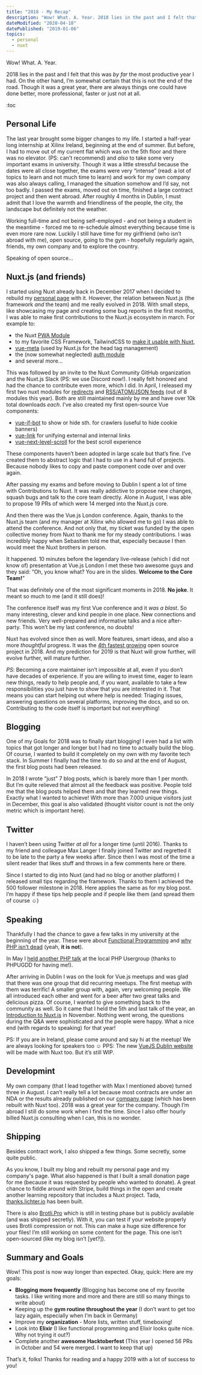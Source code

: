 ```yaml
---
title: "2018 - My Recap"
description: "Wow! What. A. Year. 2018 lies in the past and I felt that this was by far the most productive year I had. On the other hand, I’m somewhat certain that this is not the end of the road..."
dateModified: "2020-04-18"
datePublished: "2019-01-06"
topics:
  - personal
  - nuxt
---
```


Wow! What. A. Year.

2018 lies in the past and I felt that this was _by far_ the most productive year I had. On the other hand, I’m somewhat certain that this is not the end of the road. Though it was a great year, there are always things one could have done better, more professional, faster or just not at all.

:toc

## Personal Life

The last year brought some bigger changes to my life. I started a half-year long internship at Xilinx Ireland, beginning at the end of summer. But before, I had to move out of my current flat which was on the 5th floor and there was no elevator. (PS: can't recommend) and _also_ to take some very important exams in university. Though it was a little stressful because the dates were all close together, the exams were very “intense” (read: a lot of topics to learn and not much time to learn) and work for my own company was also always calling, I managed the situation somehow and I’d say, not too badly. I passed the exams, moved out on time, finished a large contract project and then went abroad. After roughly 4 months in Dublin, I must admit that I love the warmth and friendliness of the people, the city, the landscape but definitely not the weather.

Working full-time and not being self-employed - and not being a student in the meantime - forced me to re-schedule almost everything because time is even more rare now. Luckily I still have time for my girlfriend (who isn’t abroad with me), open source, going to the gym - hopefully regularly again, friends, my own company and to explore the country.

Speaking of open source…

## Nuxt.js (and friends)

I started using Nuxt already back in December 2017 when I decided to rebuild my [personal page](https://lichter.io) with it. However, the relation between Nuxt.js (the framework _and_ the team) and me really evolved in 2018. With small steps, like showcasing my page and creating some bug reports in the first months, I was able to make first contributions to the Nuxt.js ecosystem in march. For example to:

* the Nuxt [PWA Module](https://github.com/nuxt-community/pwa-module)
* to my favorite CSS Framework, TailwindCSS to [make it usable with Nuxt](https://github.com/tailwindcss/tailwindcss/pull/402),
* [vue-meta](https://github.com/declandewet/vue-meta) (used by Nuxt.js for the head tag management)
* the (now somewhat neglected) [auth module](https://github.com/nuxt-community/auth-module)
* and several more…

This was followed by an invite to the Nuxt Community GitHub organization and the Nuxt.js Slack (PS: we use Discord now!). I really felt honored and had the chance to contribute even more, which I did. In April, I released my first two nuxt modules for [redirects](https://github.com/nuxt-community/redirect-module) and [RSS/ATOM/JSON feeds](https://github.com/nuxt-community/feed-module) (out of 8 modules this year). Both are still maintained mainly by me and have over 10k total downloads _each_. I’ve also created my first open-source Vue components:

* [vue-if-bot](https://github.com/Developmint/vue-if-bot) to show or hide sth. for crawlers (useful to hide cookie banners)
* [vue-link](https://github.com/Developmint/vue-link) for unifying external and internal links
* [vue-next-level-scroll](https://github.com/Developmint/vue-next-level-scroll) for the best scroll experience

These components haven’t been adopted in large scale but that’s fine. I’ve created them to abstract logic that I had to use in a hand full of projects. Because nobody likes to copy and paste component code over and over again.

After passing my exams and before moving to Dublin I spent a lot of time with Contributions to Nuxt. It was really addictive to propose new changes, squash bugs and talk to the core team directly. Alone in August, I was able to propose 19 PRs of which were 14 merged into the Nuxt.js core.

And then there was the Vue.js London conference. Again, thanks to the Nuxt.js team (and my manager at Xilinx who allowed me to go) I was able to attend the conference. And not only that, my ticket was funded by the open collective money from Nuxt to thank me for my steady contributions. I was incredibly happy when Sebastien told me that, especially because I then would meet the Nuxt brothers in person.

It happened. 10 minutes before the legendary live-release (which I did not know of) presentation at Vue.js London I met these two awesome guys and they said: “Oh, you know what? You are in the slides. **Welcome to the Core Team!**”

That was definitely one of the most significant moments in 2018. **No joke**. It meant so much to me (and it still does)!

The conference itself was my first Vue conference and it _was a blast_. So many interesting, clever and kind people in one place. New connections and new friends. Very well-prepared and informative talks and a nice after-party. This won’t be my last conference, no doubts!

Nuxt has evolved since then as well. More features, smart ideas, and also a more _thoughtful_ progress. It was the [4th fastest growing](https://octoverse.github.com/projects) open source project in 2018. And my prediction for 2019 is that Nuxt will grow further, will evolve further, will mature further.

_PS_: Becoming a core maintainer isn’t impossible at all, even if you don’t have decades of experience. If you are willing to invest time, eager to learn new things, ready to help people and, if you want, available to take a few responsibilities you just have to _show_ that you are interested in it. That means you can start helping out where help is needed: Triaging issues, answering questions on several platforms, improving the docs, and so on. Contributing to the code itself is important but not everything!

## Blogging

One of my Goals for 2018 was to finally start blogging! I even had a list with topics that got longer and longer but I had no time to actually build the blog. Of course, I wanted to build it completely on my own with my favorite tech stack. In Summer I finally had the time to do so and at the end of August, the first blog posts had been released.

In 2018 I wrote “just” 7 blog posts, which is barely more than 1 per month. But I’m quite relieved that almost all the feedback was positive. People told me that the blog posts helped them and that they learned new things. Exactly what I wanted to achieve! With more than 7.000 unique visitors just in December, this goal is also validated (thought visitor count is not the only metric which is important here).

## Twitter

I haven’t been using Twitter _at all_ for a longer time (until 2016). Thanks to my friend and colleague Max Langer I finally joined Twitter and regretted it to be late to the party a few weeks after. Since then I was most of the time a silent reader that likes stuff and throws in a few comments here or there.

Since I started to dig into Nuxt (and had no blog or another platform) I released small tips regarding the framework. Thanks to them I achieved the 500 follower milestone in 2018. Here applies the same as for my blog post. I’m happy if these tips help people and if people like them (and spread them of course :relaxed:)

## Speaking

Thankfully I had the chance to gave a few talks in my university at the beginning of the year. These were about [Functional Programming](/speaking/2018-01-30-map-reduce-filter/) and [why PHP isn’t dead](/speaking/2018-02-01-php-is-dead-long-live-php/) (yeah, **it is not**).

In May I [held another PHP talk](/speaking/2018-05-28-no-loops-needed-fp-php/) at the local PHP Usergroup (thanks to PHPUGDD for having me!).

After arriving in Dublin I was on the look for Vue.js meetups and was glad that there was one group that did recurring meetups. The first meetup with them was terrific! A smaller group with, again, very welcoming people. We all introduced each other and went for a beer after two great talks and delicious pizza. Of course, I wanted to give something back to the community as well. So it came that I held the 5th and last talk of the year, an [Introduction to Nuxt.js](/speaking/2018-11-29-nuxt-introduction/) in November. Nothing went wrong, the questions during the Q&A were sophisticated and the people were happy. What a nice end (with regards to speaking) for that year!

PS: If you are in Ireland, please come around and say hi at the meetup! We are always looking for speakers too ☺️ PPS: The new [VueJS Dublin website](http://vuejsdublin.com/) will be made with Nuxt too. But it’s still WIP.

## Developmint

My own company (that I lead together with Max I mentioned above) turned three in August. I can’t really tell a lot because most contracts are under an NDA or the results already published on our [company page](https://developmint.de/) (which has been rebuilt with Nuxt too). 2018 was a great year for the company. Though I’m abroad I still do some work when I find the time. Since I also offer hourly billed Nuxt.js consulting when I can, this is no wonder.

## Shipping

Besides contract work, I also shipped a few things. Some secretly, some quite public.

As you know, I built my blog and rebuilt my personal page and my company's page. What also happened is that I built a small donation page for me (because it was requested by people who wanted to donate). A great chance to fiddle around with Stripe, build things in the open and create another learning repository that includes a Nuxt project. Tada, [thanks.lichter.io](http://thanks.lichter.io/) has been built.

There is also [Brotli.Pro](https://brotli.pro/) which is still in testing phase but is publicly available (and was shipped secretly). With it, you can test if your website properly uses Brotli compression or not. This can make a huge size difference for your files! I’m still working on some content for the page. This one isn’t open-sourced (like my blog isn’t \[yet?\]).

## Summary and Goals

Wow! This post is now way longer than expected. Okay, quick: Here are my goals:

* **Blogging more frequently** (Blogging has become one of my favorite tasks. I like writing more and more and there are still so many things to write about)
* Keeping up the **gym routine throughout the year** (I don’t want to get too lazy again, especially when I’m back in Germany)
* Improve my **organization** - More lists, written stuff, timeboxing!
* Look into **Elixir** (I like functional programming and Elixir looks quite nice. Why not trying it out?)
* Complete another **awesome Hacktoberfest** (This year I opened 56 PRs in October and 54 were merged. I want to keep that up)

That’s it, folks! Thanks for reading and a happy 2019 with a lot of success to you!
